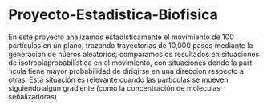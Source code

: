 # Proyecto-Estadistica-Biofisica

En este proyecto analizamos estadisticamente el movimiento de 100 partículas en un plano, trazando trayectorias de 10,000 pasos mediante la generacion de núeros
aleatorios; comparamos os resultados en situaciones de isotropíaprobabilística en el movimiento,
con situaciones donde la part´ıcula tiene mayor probabilidad de dirigirse
en una direccion respecto a otras. Esta situación es relevante cuando las
partículas se mueven siguiendo algun gradiente (como la concentración
de moleculas señalizadoras)
